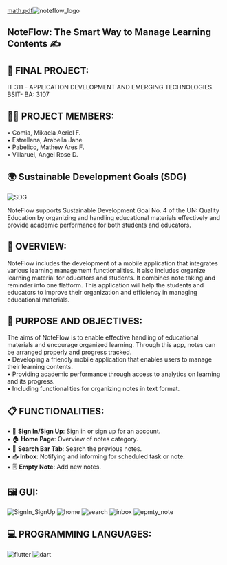 [math.pdf](https://github.com/user-attachments/files/16387092/math.pdf)![noteflow_logo](https://github.com/user-attachments/assets/513aa0bb-fb61-4844-99d9-0dbeeca388b4)

## NoteFlow: The Smart Way to Manage Learning Contents ✍️

## 📃 FINAL PROJECT: 
IT 311 - APPLICATION DEVELOPMENT AND EMERGING TECHNOLOGIES.<br>
BSIT- BA: 3107<br>

## 👫👭 PROJECT MEMBERS:

• Comia, Mikaela Aeriel F.<br> 
• Estrellana, Arabella Jane <br> 
• Pabelico, Mathew Ares F. <br> 
• Villaruel, Angel Rose D. <br> 

## 🌍 Sustainable Development Goals (SDG)
![SDG](https://github.com/user-attachments/assets/9c6f87e1-2f56-4047-a9fb-aaa51ffe7792)


NoteFlow supports Sustainable Development Goal No. 4 of the UN: Quality Education by organizing and handling educational materials effectively and provide academic performance for both students and educators.<br>

## 📝 OVERVIEW:
NoteFlow includes the development of a mobile application that integrates various learning management functionalities. It also includes organize learning material for educators and students. It combines note taking and reminder into one flatform. This application will help the students and educators to improve their organization and efficiency in managing educational materials.<br>


## 📌 PURPOSE AND OBJECTIVES:
The aims of NoteFlow is to enable effective handling of educational materials and encourage organized learning. Through this app, notes can be arranged properly and progress tracked.<br>
• Developing a friendly mobile application that enables users to manage their learning contents.<br>
• Providing academic performance through access to analytics on learning and its progress.<br>
• Including functionalities for organizing notes in text format.<br>


## 📋 FUNCTIONALITIES:
• 🔑 **Sign In/Sign Up**: Sign in or sign up for an account.<br>
• 🏠 **Home Page**: Overview of notes category.<br>
• 🔎 **Search Bar Tab**: Search the previous notes.<br>
• 📥 **Inbox**: Notifying and informing for scheduled task or note.<br>
• 🗒️ **Empty Note**: Add new notes.<br>

## 🖼️ GUI:
![SignIn_SignUp](https://github.com/user-attachments/assets/cf73b6f2-5601-4eab-b83b-8e215256bb5f)
![home](https://github.com/user-attachments/assets/6abe3d8f-c376-4e2c-b7bc-688b9f17e969)
![search](https://github.com/user-attachments/assets/d23deeca-06fd-4bdf-974b-70d9cd06d22c)
![inbox](https://github.com/user-attachments/assets/37a02a3a-5ffd-44a4-b078-a5c752263fde)
![epmty_note](https://github.com/user-attachments/assets/2075fbbe-a571-4561-872f-8c9bed3a3dac)

## 💻 PROGRAMMING LANGUAGES:
![flutter](https://github.com/user-attachments/assets/16917334-5f70-4f1d-9e59-a784124004e0)
![dart](https://github.com/user-attachments/assets/590e3892-f311-4c2f-9b0a-eed585f86718)

